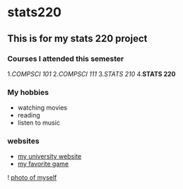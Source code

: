 # stats220
## This is for my stats 220 project

### Courses I attended this semester
1.*COMPSCI 101*
2.*COMPSCI 111*
3.*STATS 210*
4.**STATS 220**

### My hobbies
* watching movies
* reading
* listen to music

### websites
* [my university website](https://www.auckland.ac.nz/en.html)
* [my favorite game](https://play2048.co/)

! [photo of myself](https://media3.giphy.com/media/Rlwz4m0aHgXH13jyrE/200w.gif?cid=6c09b952qk4a4q32uvdf0x9breygszz6bpb1dzo0irce26j3&ep=v1_gifs_search&rid=200w.gif&ct=g)
